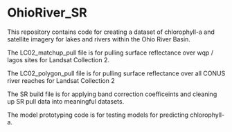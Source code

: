 # OhioRiver_SR
This repository contains code for creating a dataset of chlorophyll-a and satellite imagery for lakes and rivers within the Ohio River Basin. 

The LC02_matchup_pull file is for pulling surface reflectance over wqp / lagos sites for Landsat Collection 2. 

The LC02_polygon_pull file is for pulling surface reflectance over all CONUS river reaches for Landsat Collection 2

The SR build file is for applying band correction coefficeints and cleaning up SR pull data into meaningful datasets. 

The model prototyping code is for testing models for predicting chlorophyll-a. 

